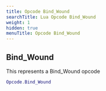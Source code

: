 ```yaml
---
title: Opcode Bind_Wound
searchTitle: Lua Opcode Bind_Wound
weight: 1
hidden: true
menuTitle: Opcode Bind_Wound
---
```

## Bind_Wound

This represents a Bind_Wound opcode
```lua
Opcode.Bind_Wound
```